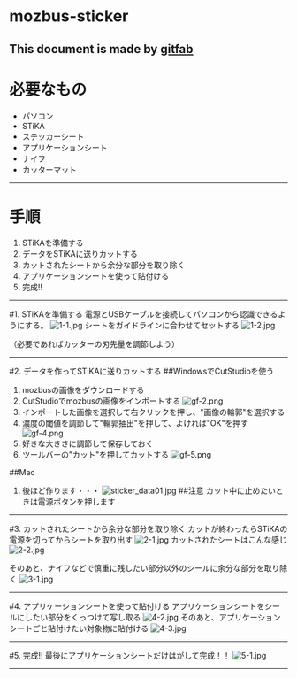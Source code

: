 # mozbus-sticker
## 
This document is made by [gitfab](http://gitfab.org)
---
# 必要なもの

* パソコン
* STiKA
* ステッカーシート
* アプリケーションシート
* ナイフ
* カッターマット

---
# 手順

1. STiKAを準備する
2. データをSTiKAに送りカットする
3. カットされたシートから余分な部分を取り除く
4. アプリケーションシートを使って貼付ける
5. 完成!!

---
#1. STiKAを準備する
電源とUSBケーブルを接続してパソコンから認識できるようにする。
![1-1.jpg](https://raw.github.com/hrl7/mozbus-sticker/master/gitfab/resources/1-1.jpg)
シートをガイドラインに合わせてセットする
![1-2.jpg](https://raw.github.com/hrl7/mozbus-sticker/master/gitfab/resources/1-2.jpg)

（必要であればカッターの刃先量を調節しよう）

---
#2. データを作ってSTiKAに送りカットする
##WindowsでCutStudioを使う
1. mozbusの画像をダウンロードする
2. CutStudioでmozbusの画像をインポートする
![gf-2.png](https://raw.github.com/hrl7/mozbus-sticker/master/gitfab/resources/gf-2.png)
3. インポートした画像を選択して右クリックを押し、"画像の輪郭"を選択する
4. 濃度の閾値を調節して"輪郭抽出"を押して、よければ"OK"を押す
![gf-4.png](https://raw.github.com/hrl7/mozbus-sticker/master/gitfab/resources/gf-4.png)
5. 好きな大きさに調節して保存しておく
6. ツールバーの"カット"を押してカットする
![gf-5.png](https://raw.github.com/hrl7/mozbus-sticker/master/gitfab/resources/gf-5.png)


##Mac
1. 後ほど作ります・・・
![sticker_data01.jpg](https://raw.github.com/dadaa/mozbus-sticker/master/gitfab/resources/sticker_data01.jpg)
##注意
カット中に止めたいときは電源ボタンを押します
---
#3. カットされたシートから余分な部分を取り除く
カットが終わったらSTiKAの電源を切ってからシートを取り出す
![2-1.jpg](https://raw.github.com/hrl7/mozbus-sticker/master/gitfab/resources/2-1.jpg)
カットされたシートはこんな感じ
![2-2.jpg](https://raw.github.com/hrl7/mozbus-sticker/master/gitfab/resources/2-2.jpg)

そのあと、ナイフなどで慎重に残したい部分以外のシールに余分な部分を取り除く
![3-1.jpg](https://raw.github.com/hrl7/mozbus-sticker/master/gitfab/resources/3-1.jpg)

---
#4. アプリケーションシートを使って貼付ける
アプリケーションシートをシールにしたい部分をくっつけて写し取る
![4-2.jpg](https://raw.github.com/hrl7/mozbus-sticker/master/gitfab/resources/4-2.jpg)
そのあと、アプリケーションシートごと貼付けたい対象物に貼付ける
![4-3.jpg](https://raw.github.com/hrl7/mozbus-sticker/master/gitfab/resources/4-3.jpg)

---
#5. 完成!!
最後にアプリケーションシートだけはがして完成！！
![5-1.jpg](https://raw.github.com/hrl7/mozbus-sticker/master/gitfab/resources/5-1.jpg)

---
